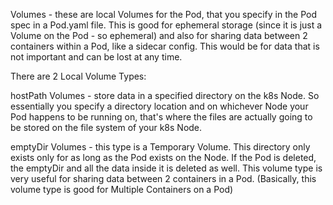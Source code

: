 Volumes - these are local Volumes for the Pod, that you specify in the Pod spec in a Pod.yaml file. This is good for ephemeral storage (since it is just a Volume on the Pod - so ephemeral) and also for sharing data between 2 containers within a Pod, like a sidecar config. This would be for data that is not important and can be lost at any time.

There are 2 Local Volume Types: 

hostPath Volumes - store data in a specified directory on the k8s Node. So essentially you specify a directory location and on whichever Node your Pod happens to be running on, that's where the files are actually going to be stored on the file system of your k8s Node.

emptyDir Volumes - this type is a Temporary Volume. This directory only exists only for as long as the Pod exists on the Node. If the Pod is deleted, the emptyDir and all the data inside it is deleted as well. This volume type is very useful for sharing data between 2 containers in a Pod. (Basically, this volume type is good for Multiple Containers on a Pod)
